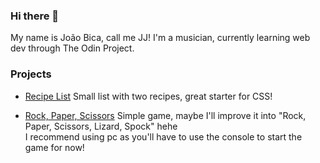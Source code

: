 ### Hi there 👋

My name is João Bica, call me JJ! I'm a musician, currently learning web dev through The Odin Project.

### Projects

- [Recipe List](https://straplessguitar.github.io/odin-recipes/index.html)
Small list with two recipes, great starter for CSS!

- [Rock, Paper, Scissors](https://straplessguitar.github.io/odin-rockpaperscissors/)
Simple game, maybe I'll improve it into "Rock, Paper, Scissors, Lizard, Spock" hehe\
I recommend using pc as you'll have to use the console to start the game for now!
